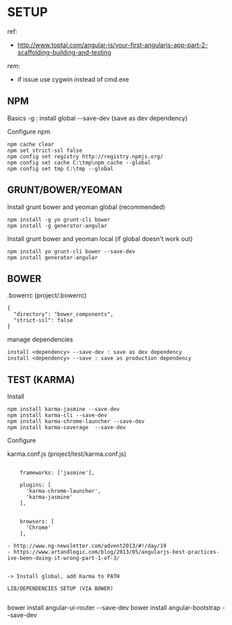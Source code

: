 SETUP
=====

ref:
- http://www.toptal.com/angular-js/your-first-angularjs-app-part-2-scaffolding-building-and-testing

rem:
- if issue use cygwin instead of cmd.exe


NPM
---

Basics
-g : install global
--save-dev (save as dev dependency)

Configure npm

```
npm cache clear
npm set strict-ssl false
npm config set registry http://registry.npmjs.org/
npm config set cache C:\tmp\npm_cache --global
npm config set tmp C:\tmp --global
```

GRUNT/BOWER/YEOMAN
------------------

Install grunt bower and yeoman global (recommended)

```
npm install -g yo grunt-cli bower 
npm install -g generator-angular
```

Install grunt bower and yeoman local (if global doesn't work out)
```
npm install yo grunt-cli bower --save-dev
npm install generator-angular
```

BOWER
-----

.bowerrc (project/.bowerrc)

```
{
  "directory": "bower_components",
  "strict-ssl": false
}
```

manage dependencies

```
install <dependency> --save-dev : save as dev dependency
install <dependency> --save : save as production dependency
```




TEST (KARMA)
------------
Install

```
npm install karma-jasmine --save-dev
npm install karma-cli --save-dev
npm install karma-chrome-launcher --save-dev
npm install karma-coverage  --save-dev
```

Configure

karma.conf.js (project/test/karma.conf.js)

```

    frameworks: ['jasmine'],
    
    plugins: [
      'karma-chrome-launcher',
      'karma-jasmine'
    ],


    browsers: [
      'Chrome'
    ],

```




```
- http://www.ng-newsletter.com/advent2013/#!/day/19
- https://www.artandlogic.com/blog/2013/05/angularjs-best-practices-ive-been-doing-it-wrong-part-1-of-3/


-> Install global, add Karma to PATH

LIB/DEPENDENCIES SETUP (VIA BOWER)


```
bower install angular-ui-router --save-dev
bower install angular-bootstrap --save-dev

```
